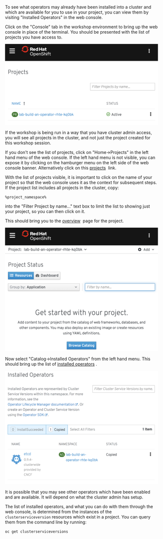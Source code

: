 To see what operators may already have been installed into a cluster and which are available for you to use in your project, you can view them by visiting "Installed Operators" in the web console.

Click on the "Console" tab in the workshop environment to bring up the web console in place of the terminal. You should be presented with the list of projects you have access to.

![](project-list.png)

If the workshop is being run in a way that you have cluster admin access, you will see all projects in the cluster, and not just the project created for this workshop session.

If you don't see the list of projects, click on "Home->Projects" in the left hand menu of the web console. If the left hand menu is not visible, you can expose it by clicking on the hamburger menu on the left side of the web console banner. Alternatively click on this [projects](%console_url%/k8s/cluster/projects)&nbsp;<span class="fas fa-window-restore"></span> link.

With the list of projects visible, it is important to click on the name of your project so that the web console uses it as the context for subsequent steps. If the project list includes all projects in the cluster, copy:

```copy
%project_namespace%
```

into the "Filter Project by name..." text box to limit the list to showing just your project, so you can then click on it.

This should bring you to the [overview](%console_url%/overview/ns/%project_namespace%)&nbsp;<span class="fas fa-window-restore"></span> page for the project.

![](project-overview-page.png)

Now select "Catalog->Installed Operators" from the left hand menu. This should bring up the list of [installed operators](%console_url%/k8s/ns/%project_namespace%/clusterserviceversions)&nbsp;<span class="fas fa-window-restore"></span>.

![](installed-operators.png)

It is possible that you may see other operators which have been enabled and are available. It will depend on what the cluster admin has setup.

The list of installed operators, and what you can do with them through the web console, is determined from the instances of the `clusterserviceversion` resources which exist in a project. You can query them from the command line by running:

```execute
oc get clusterserviceversions
```
